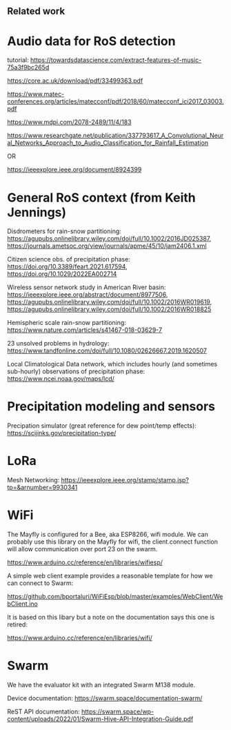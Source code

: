 ## Related work

# Audio data for RoS detection

tutorial: https://towardsdatascience.com/extract-features-of-music-75a3f9bc265d

 https://core.ac.uk/download/pdf/33499363.pdf

 https://www.matec-conferences.org/articles/matecconf/pdf/2018/60/matecconf_ici2017_03003.pdf 

 https://www.mdpi.com/2078-2489/11/4/183 

 https://www.researchgate.net/publication/337793617_A_Convolutional_Neural_Networks_Approach_to_Audio_Classification_for_Rainfall_Estimation

 OR

 https://ieeexplore.ieee.org/document/8924399

# General RoS context (from Keith Jennings)

Disdrometers for rain-snow partitioning: https://agupubs.onlinelibrary.wiley.com/doi/full/10.1002/2016JD025387, https://journals.ametsoc.org/view/journals/apme/45/10/jam2406.1.xml

Citizen science obs. of precipitation phase: https://doi.org/10.3389/feart.2021.617594, https://doi.org/10.1029/2022EA002714

Wireless sensor network study in American River basin: https://ieeexplore.ieee.org/abstract/document/8977506, https://agupubs.onlinelibrary.wiley.com/doi/full/10.1002/2016WR019619, https://agupubs.onlinelibrary.wiley.com/doi/full/10.1002/2016WR018825

Hemispheric scale rain-snow partitioning: https://www.nature.com/articles/s41467-018-03629-7

23 unsolved problems in hydrology: https://www.tandfonline.com/doi/full/10.1080/02626667.2019.1620507

Local Climatological Data network, which includes hourly (and sometimes sub-hourly) observations of precipitation phase: https://www.ncei.noaa.gov/maps/lcd/

# Precipitation modeling and sensors

Precipation simulator (great reference for dew point/temp effects): https://scijinks.gov/precipitation-type/

# LoRa 

Mesh Networking: https://ieeexplore.ieee.org/stamp/stamp.jsp?tp=&arnumber=9930341

# WiFi 

The Mayfly is configured for a Bee, aka ESP8266, wifi module. We can probably use this library on the Mayfly for wifi, the client.connect function will allow communication over port 23 on the swarm. 

  https://www.arduino.cc/reference/en/libraries/wifiesp/

A simple web client example provides a reasonable template for how we can connect to Swarm:

  https://github.com/bportaluri/WiFiEsp/blob/master/examples/WebClient/WebClient.ino
 
It is based on this libary but a note on the documentation says this one is retired:

  https://www.arduino.cc/reference/en/libraries/wifi/

# Swarm

We have the evaluator kit with an integrated Swarm M138 module.

Device documentation: https://swarm.space/documentation-swarm/

ReST API documentation: https://swarm.space/wp-content/uploads/2022/01/Swarm-Hive-API-Integration-Guide.pdf

